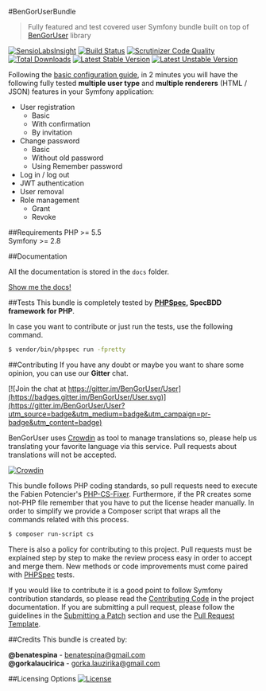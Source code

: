 #BenGorUserBundle
> Fully featured and test covered user Symfony bundle built on top of [BenGorUser][6] library

[![SensioLabsInsight](https://insight.sensiolabs.com/projects/5a2ac745-59f8-47b9-806a-6d1f4f9c96a6/mini.png)](https://insight.sensiolabs.com/projects/5a2ac745-59f8-47b9-806a-6d1f4f9c96a6)
[![Build Status](https://travis-ci.org/BenGorUser/UserBundle.svg?branch=master)](https://travis-ci.org/BenGorUser/UserBundle)
[![Scrutinizer Code Quality](https://scrutinizer-ci.com/g/BenGorUser/UserBundle/badges/quality-score.png?b=master)](https://scrutinizer-ci.com/g/BenGorUser/UserBundle/?branch=master)
[![Total Downloads](https://poser.pugx.org/bengor-user/user-bundle/downloads)](https://packagist.org/packages/bengor-user/user-bundle)
[![Latest Stable Version](https://poser.pugx.org/bengor-user/user-bundle/v/stable.svg)](https://packagist.org/packages/bengor-user/user-bundle)
[![Latest Unstable Version](https://poser.pugx.org/bengor-user/user-bundle/v/unstable.svg)](https://packagist.org/packages/bengor-user/user-bundle)

Following the [basic configuration guide](docs/basic_configuration.md), in 2 minutes you will have the following
fully tested **multiple user type** and **multiple renderers** (HTML / JSON) features in your Symfony application:

 * User registration
    * Basic
    * With confirmation
    * By invitation
 * Change password
    * Basic
    * Without old password
    * Using Remember password
 * Log in / log out
 * JWT authentication
 * User removal
 * Role management
    * Grant
    * Revoke
    
##Requirements
PHP >= 5.5</br>
Symfony >= 2.8 

##Documentation

All the documentation is stored in the `docs` folder.

[Show me the docs!](docs/index.md)

##Tests
This bundle is completely tested by **[PHPSpec][1], SpecBDD framework for PHP**.

In case you want to contribute or just run the tests, use the following command.
```bash
$ vendor/bin/phpspec run -fpretty
```

##Contributing
If you have any doubt or maybe you want to share some opinion, you can use our **Gitter** chat.

[![Join the chat at https://gitter.im/BenGorUser/User](https://badges.gitter.im/BenGorUser/User.svg)](https://gitter.im/BenGorUser/User?utm_source=badge&utm_medium=badge&utm_campaign=pr-badge&utm_content=badge)

BenGorUser uses [Crowdin][8] as tool to manage translations so, please help us translating your favorite language
via this service. Pull requests about translations will not be accepted.

[![Crowdin](https://d322cqt584bo4o.cloudfront.net/bengoruser/localized.svg)](https://crowdin.com/project/bengoruser)

This bundle follows PHP coding standards, so pull requests need to execute the Fabien Potencier's [PHP-CS-Fixer][5].
Furthermore, if the PR creates some not-PHP file remember that you have to put the license header manually. In order
to simplify we provide a Composer script that wraps all the commands related with this process.
```bash
$ composer run-script cs
```

There is also a policy for contributing to this project. Pull requests must be explained step by step to make the
review process easy in order to accept and merge them. New methods or code improvements must come paired with
[PHPSpec][1] tests.

If you would like to contribute it is a good point to follow Symfony contribution standards, so please read the
[Contributing Code][2] in the project documentation. If you are submitting a pull request, please follow the guidelines
in the [Submitting a Patch][3] section and use the [Pull Request Template][4].

##Credits
This bundle is created by:
>
**@benatespina** - [benatespina@gmail.com](mailto:benatespina@gmail.com)<br>
**@gorkalaucirica** - [gorka.lauzirika@gmail.com](mailto:gorka.lauzirika@gmail.com)

##Licensing Options
[![License](https://poser.pugx.org/bengor-user/user-bundle/license.svg)](https://github.com/BenGorUser/UserBundle/blob/master/LICENSE)

[1]: http://www.phpspec.net/
[2]: http://symfony.com/doc/current/contributing/code/index.html
[3]: http://symfony.com/doc/current/contributing/code/patches.html#check-list
[4]: http://symfony.com/doc/current/contributing/code/patches.html#make-a-pull-request
[5]: http://cs.sensiolabs.org/
[6]: https://github.com/BenGorUser/User
[7]: http://getcomposer.org
[8]: https://crowdin.com/
